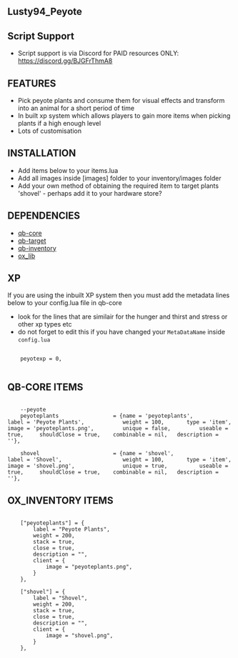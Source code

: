## Lusty94_Peyote




## Script Support

- Script support is via Discord for PAID resources ONLY: https://discord.gg/BJGFrThmA8




## FEATURES

- Pick peyote plants and consume them for visual effects and transform into an animal for a short period of time
- In built xp system which allows players to gain more items when picking plants if a high enough level
- Lots of customisation





## INSTALLATION

- Add items below to your items.lua
- Add all images inside [images] folder to your inventory/images folder
- Add your own method of obtaining the required item to target plants 'shovel' - perhaps add it to your hardware store?



## DEPENDENCIES

- [qb-core](https://github.com/qbcore-framework/qb-core)
- [qb-target](https://github.com/qbcore-framework/qb-target)
- [qb-inventory](https://github.com/qbcore-framework/qb-inventory)
- [ox_lib]('https://github.com/overextended/ox_lib/releases')




## XP
If you are using the inbuilt XP system then you must add the metadata lines below to your config.lua file in qb-core

- look for the lines that are similair for the hunger and thirst  and stress or other xp types etc
- do not forget to edit this if you have changed your `MetaDataName` inside `config.lua`



```

    peyotexp = 0,
	
```








## QB-CORE ITEMS

```

	--peyote
	peyoteplants 			 	 = {name = 'peyoteplants', 			  	label = 'Peyote Plants', 			weight = 100, 		type = 'item', 		image = 'peyoteplants.png', 		unique = false, 		useable = true, 	shouldClose = true,	   combinable = nil,   description = ''},
		
	shovel 			 	         = {name = 'shovel', 			  	    label = 'Shovel', 			        weight = 100, 		type = 'item', 		image = 'shovel.png', 		        unique = true, 		    useable = true, 	shouldClose = true,	   combinable = nil,   description = ''},

```

## OX_INVENTORY ITEMS

```

	["peyoteplants"] = {
		label = "Peyote Plants",
		weight = 200,
		stack = true,
		close = true,
		description = "",
		client = {
			image = "peyoteplants.png",
		}
	},

	["shovel"] = {
		label = "Shovel",
		weight = 200,
		stack = true,
		close = true,
		description = "",
		client = {
			image = "shovel.png",
		}
	},


```